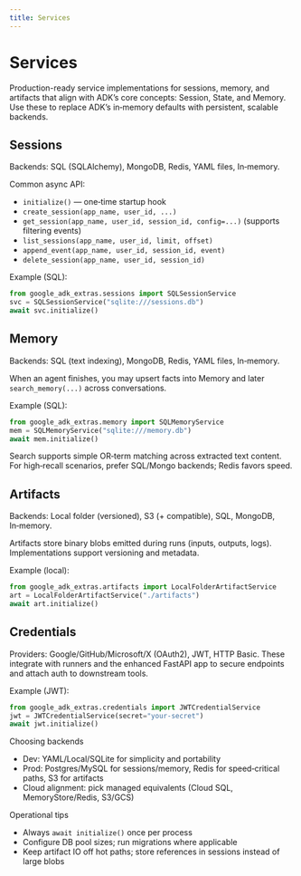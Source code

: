 ```yaml
---
title: Services
---
```


# Services

Production-ready service implementations for sessions, memory, and artifacts that align with ADK’s core concepts: Session, State, and Memory. Use these to replace ADK’s in‑memory defaults with persistent, scalable backends.

## Sessions

Backends: SQL (SQLAlchemy), MongoDB, Redis, YAML files, In‑memory.

Common async API:

- `initialize()` — one‑time startup hook
- `create_session(app_name, user_id, ...)`
- `get_session(app_name, user_id, session_id, config=...)` (supports filtering events)
- `list_sessions(app_name, user_id, limit, offset)`
- `append_event(app_name, user_id, session_id, event)`
- `delete_session(app_name, user_id, session_id)`

Example (SQL):

```python
from google_adk_extras.sessions import SQLSessionService
svc = SQLSessionService("sqlite:///sessions.db")
await svc.initialize()
```

## Memory

Backends: SQL (text indexing), MongoDB, Redis, YAML files, In‑memory.

When an agent finishes, you may upsert facts into Memory and later `search_memory(...)` across conversations.

Example (SQL):

```python
from google_adk_extras.memory import SQLMemoryService
mem = SQLMemoryService("sqlite:///memory.db")
await mem.initialize()
```

Search supports simple OR‑term matching across extracted text content. For high‑recall scenarios, prefer SQL/Mongo backends; Redis favors speed.

## Artifacts

Backends: Local folder (versioned), S3 (+ compatible), SQL, MongoDB, In‑memory.

Artifacts store binary blobs emitted during runs (inputs, outputs, logs). Implementations support versioning and metadata.

Example (local):

```python
from google_adk_extras.artifacts import LocalFolderArtifactService
art = LocalFolderArtifactService("./artifacts")
await art.initialize()
```

## Credentials

Providers: Google/GitHub/Microsoft/X (OAuth2), JWT, HTTP Basic. These integrate with runners and the enhanced FastAPI app to secure endpoints and attach auth to downstream tools.

Example (JWT):

```python
from google_adk_extras.credentials import JWTCredentialService
jwt = JWTCredentialService(secret="your-secret")
await jwt.initialize()
```

Choosing backends

- Dev: YAML/Local/SQLite for simplicity and portability
- Prod: Postgres/MySQL for sessions/memory, Redis for speed‑critical paths, S3 for artifacts
- Cloud alignment: pick managed equivalents (Cloud SQL, MemoryStore/Redis, S3/GCS)

Operational tips

- Always `await initialize()` once per process
- Configure DB pool sizes; run migrations where applicable
- Keep artifact IO off hot paths; store references in sessions instead of large blobs
